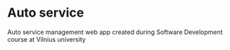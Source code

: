 # Auto service
Auto service management web app created during Software Development course at Vilnius university
